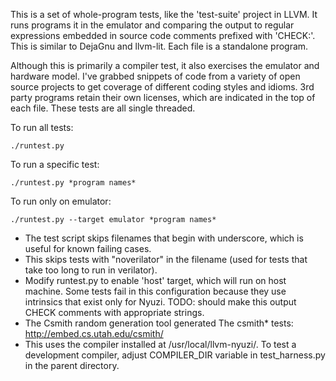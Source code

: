 This is a set of whole-program tests, like the 'test-suite' project in LLVM. It
runs programs it in the emulator and comparing the output to regular
expressions embedded in source code comments prefixed with 'CHECK:'. This is
similar to DejaGnu and llvm-lit. Each file is a standalone program.

Although this is primarily a compiler test, it also exercises the emulator and
hardware model. I've grabbed snippets of code from a variety of open source
projects to get coverage of different coding styles and idioms. 3rd party
programs retain their own licenses, which are indicated in the top of each
file. These tests are all single threaded.

To run all tests:

    ./runtest.py

To run a specific test:

    ./runtest.py *program names*

To run only on emulator:

    ./runtest.py --target emulator *program names*

* The test script skips filenames that begin with underscore, which is
  useful for known failing cases.
* This skips tests with "noverilator" in the filename (used for tests that
  take too long to run in verilator).
* Modify runtest.py to enable 'host' target, which will run on host machine.
  Some tests fail in this configuration because they use intrinsics
  that exist only for Nyuzi. TODO: should make this output CHECK comments with
  appropriate strings.
* The Csmith random generation tool generated The csmith* tests:
  http://embed.cs.utah.edu/csmith/
* This uses the compiler installed at /usr/local/llvm-nyuzi/. To test a
  development compiler, adjust COMPILER_DIR variable in test_harness.py
  in the parent directory.
